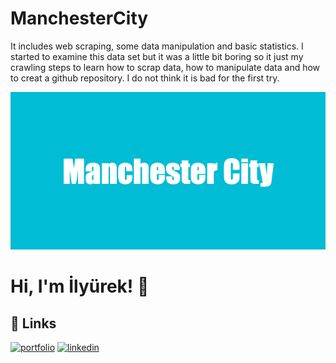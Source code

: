 # ManchesterCity
It includes web scraping, some data manipulation and basic statistics. I started to examine this data set but it was a little bit boring so it just my crawling steps to learn how to scrap data, how to manipulate data and how to creat a github repository. I do not think it is bad for the first try. 


![logo](https://github.com/ilyurek/ManchesterCity/blob/main/Manchester_City.png)

# Hi, I'm İlyürek! 👋

## 🔗 Links
[![portfolio](https://img.shields.io/badge/my_portfolio-000?style=for-the-badge&logo=ko-fi&logoColor=white)](https://medium.com/@ilyurek)
[![linkedin](https://img.shields.io/badge/linkedin-0A66C2?style=for-the-badge&logo=linkedin&logoColor=white)](https://www.linkedin.com/in/ilyurek/)

